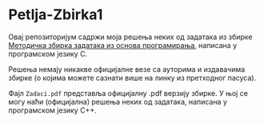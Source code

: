 # Petlja-Zbirka1
Овај репозиторијум садржи моја решења неких од задатака из збирке [Методичка збирка задатака из основа програмирања](https://petlja.org/biblioteka/r/kursevi/Zbirka-python), написана у програмском језику C.

Решења немају никакве официјалне везе са ауторима и издавачима збирке (о којима можете сазнати више на линку из претходног пасуса).

Фајл `Zadaci.pdf` представља официјалну .pdf верзију збирке. У њој се могу наћи (официјална) решења неких од задатака, написана у програмском језику C++.
